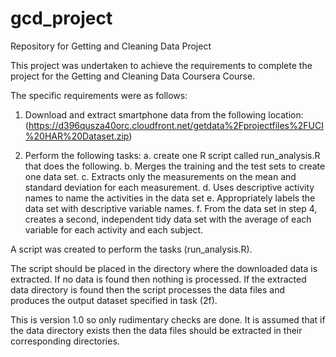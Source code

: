 # gcd_project
Repository for Getting and Cleaning Data Project

This project was undertaken to achieve the requirements to complete the project for the Getting and Cleaning Data Coursera Course.

The specific requirements were as follows:

1. Download and extract smartphone data from the following location: (https://d396qusza40orc.cloudfront.net/getdata%2Fprojectfiles%2FUCI%20HAR%20Dataset.zip)

2. Perform the following tasks:
    a. create one R script called run_analysis.R that does the following. 
    b. Merges the training and the test sets to create one data set.
    c. Extracts only the measurements on the mean and standard deviation for each measurement. 
    d. Uses descriptive activity names to name the activities in the data set
    e. Appropriately labels the data set with descriptive variable names. 
    f. From the data set in step 4, creates a second, independent tidy data set with the average of each variable for            each activity and each subject.

A script was created to perform the tasks (run_analysis.R).  

The script should be placed in the directory where the downloaded data is extracted.  If no data is found then nothing is processed.  If the extracted data directory is found then the script processes the data files and produces the output dataset specified in task (2f).

This is version 1.0 so only rudimentary checks are done.  It is assumed that if the data directory exists then the data files should be extracted in their corresponding directories.

